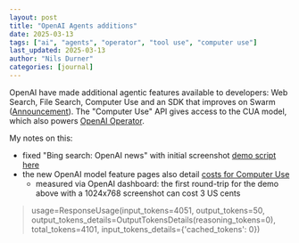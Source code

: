 ```yaml
---
layout: post
title: "OpenAI Agents additions"
date: 2025-03-13
tags: ["ai", "agents", "operator", "tool use", "computer use"]
last_updated: 2025-03-13
author: "Nils Durner"
categories: [journal]
---
```


OpenAI have made additional agentic features available to developers: Web Search, File Search, Computer Use and an SDK that improves on Swarm ([Announcement](https://x.com/OpenAIDevs/status/1899531225468969240)). The "Computer Use" API gives access to the CUA model, which also powers [OpenAI Operator](operator-testdrive).

My notes on this:
* fixed "Bing search: OpenAI news" with initial screenshot [demo script here](https://gist.github.com/ndurner/36f2b309db493c72ab305fdbfb12ac58)
* the new OpenAI model feature pages also detail [costs for Computer Use](https://platform.openai.com/docs/models/computer-use-preview)
    * measured via OpenAI dashboard: the first round-trip for the demo above with a 1024x768 screenshot can cost 3 US cents
> usage=ResponseUsage(input_tokens=4051, output_tokens=50, output_tokens_details=OutputTokensDetails(reasoning_tokens=0), total_tokens=4101, input_tokens_details={'cached_tokens': 0})
